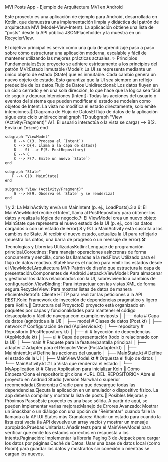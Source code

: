 MVI Posts App - Ejemplo de Arquitectura MVI en Android

Este proyecto es una aplicación de ejemplo para Android, desarrollada en Kotlin, que demuestra una implementación limpia y didáctica del patrón de arquitectura MVI (Model-View-Intent). La aplicación obtiene una lista de "posts" desde la API pública JSONPlaceholder y la muestra en un RecyclerView.

El objetivo principal es servir como una guía de aprendizaje paso a paso sobre cómo estructurar una aplicación moderna, escalable y fácil de mantener utilizando las mejores prácticas actuales.
✨ Principios FundamentalesEste proyecto se adhiere estrictamente a los principios del patrón MVI:Estado Inmutable (Model): La UI se representa mediante un único objeto de estado (State) que es inmutable. Cada cambio genera un nuevo objeto de estado. Esto garantiza que la UI sea siempre un reflejo predecible de los datos.Flujo de Datos Unidireccional: Los datos fluyen en un ciclo cerrado y en una sola dirección, lo que hace que la lógica sea fácil de seguir y depurar.Intenciones (Intent): Todas las acciones del usuario o eventos del sistema que pueden modificar el estado se modelan como objetos de Intent. La vista no modifica el estado directamente, solo emite intenciones.🔄 Diagrama de Flujo de DatosEl flujo de datos de la aplicación sigue este ciclo unidireccional:graph TD
    subgraph "View (Activity/Fragment)"
        A(1. El usuario interactúa o la vista se carga) --> B(2. Envía un `Intent`)
    end

    subgraph "ViewModel"
        B --> C(3. Procesa el `Intent`)
        C --> D{4. Llama a la capa de datos?}
        D -- Sí --> E(5. PostRepository)
        E --> C
        C --> F(7. Emite un nuevo `State`)
    end

    subgraph "State"
       F --> G(8. MainState)
    end

    subgraph "View (Activity/Fragment)"
        G --> H(9. Observa el `State` y se renderiza)
    end
1 y 2: La MainActivity envía un MainIntent (p. ej., LoadPosts).3 a 6: El MainViewModel recibe el Intent, llama al PostRepository para obtener los datos y realiza la lógica de negocio.7: El ViewModel crea un nuevo objeto MainState que representa el nuevo estado de la UI (p. ej., con los datos cargados o con un estado de error).8 y 9: La MainActivity está suscrita a los cambios de State. Al recibir el nuevo estado, actualiza la UI para reflejarlo (muestra los datos, una barra de progreso o un mensaje de error).🛠️ Tecnologías y Librerías UtilizadasKotlin: Lenguaje de programación principal.Coroutines: Para manejar operaciones asíncronas de forma concurrente y sencilla, como las llamadas a la red.Flow: Utilizado para el flujo de datos reactivo. StateFlow es el núcleo para emitir los estados desde el ViewModel.Arquitectura MVI: Patrón de diseño que estructura la capa de presentación.Componentes de Android Jetpack:ViewModel: Para almacenar y gestionar los datos relacionados con la UI, sobreviviendo a cambios de configuración.ViewBinding: Para interactuar con las vistas XML de forma segura.RecyclerView: Para mostrar listas de datos de manera eficiente.Retrofit: Cliente HTTP para realizar las peticiones a la API REST.Koin: Framework de inyección de dependencias pragmático y ligero para Kotlin.📁 Estructura del ProyectoEl proyecto está organizado en paquetes por capas y funcionalidades para mantener el código desacoplado y fácil de navegar.com.example.mviposts
│
├── data                # Capa de datos (agnóstica a la UI)
│   ├── model           # Clases de datos (Post.kt)
│   ├── network         # Configuración de red (ApiService.kt)
│   └── repository      # Repositorio (PostRepository.kt)
│
├── di                  # Inyección de dependencias (AppModule.kt)
│
├── ui                  # Capa de presentación (todo lo relacionado con la UI)
│   └── main            # Paquete para la feature/pantalla principal
│       ├── adapter     # Adapter para el RecyclerView (PostAdapter.kt)
│       ├── MainIntent.kt # Define las acciones del usuario
│       ├── MainState.kt  # Define el estado de la UI
│       ├── MainViewModel.kt # Orquesta el flujo de datos
│       └── MainActivity.kt  # La Vista que renderiza el estado
│
└── MyApplication.kt    # Clase Application para inicializar Koin
🚀 Cómo EmpezarClona el repositorio:git clone <URL_DEL_REPOSITORIO>
Abre el proyecto en Android Studio (versión Narwhal o superior recomendada).Sincroniza Gradle para que descargue todas las dependencias.Ejecuta la aplicación en un emulador o dispositivo físico. La app debería compilar y mostrar la lista de posts.🔮 Posibles Mejoras y Próximos PasosEste proyecto es una base sólida. A partir de aquí, se pueden implementar varias mejoras:Manejo de Errores Avanzado: Mostrar un Snackbar o un diálogo con una opción de "Reintentar" cuando falle la llamada a la API.UI States más Granulares: Añadir un estado para cuando la lista está vacía (la API devuelve un array vacío) y mostrar un mensaje apropiado.Pruebas Unitarias: Añadir tests para el MainViewModel para verificar que emite los estados correctos en respuesta a los intents.Paginación: Implementar la librería Paging 3 de Jetpack para cargar los datos por páginas.Caché de Datos: Usar una base de datos local (como Room) para guardar los datos y mostrarlos sin conexión o mientras se cargan los nuevos.
